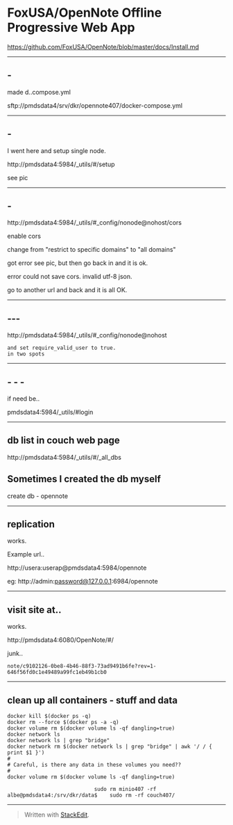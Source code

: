 
# FoxUSA/OpenNote  Offline Progressive Web App



https://github.com/FoxUSA/OpenNote/blob/master/docs/Install.md

_____________


## -

made d..compose.yml

sftp://pmdsdata4/srv/dkr/opennote407/docker-compose.yml


_____________

## -

I went here and setup single node.

http://pmdsdata4:5984/_utils/#/setup

see pic

_____________
## -

http://pmdsdata4:5984/_utils/#_config/nonode@nohost/cors

enable cors

change from "restrict to specific domains" to "all domains"


got error see pic, but then go back in and it is ok.

  error could not save cors. invalid utf-8 json.

go to another url and back and it is all OK.



_____________

## ---


http://pmdsdata4:5984/_utils/#_config/nonode@nohost
  
  ```
  and set require_valid_user to true.
  in two spots
  ```

  
_____________

##  - - -

if need be..

pmdsdata4:5984/_utils/#login


_____________


## db list in couch web page

http://pmdsdata4:5984/_utils/#/_all_dbs


## Sometimes I created the db myself

create db - opennote  


_____________


##  replication

works.

Example url..

http://usera:userap@pmdsdata4:5984/opennote


eg:
http://admin:password@127.0.0.1:6984/opennote

_____________

## visit site at..

works.

http://pmdsdata4:6080/OpenNote/#/

junk..

  ```note/c9102126-0be8-4b46-88f3-73ad9491b6fe?rev=1-646f56fd0c1e49489a99fc1eb49b1cb0```



----------------------------------------------------


## clean up all containers - stuff and data


```
docker kill $(docker ps -q)
docker rm --force $(docker ps -a -q)
docker volume rm $(docker volume ls -qf dangling=true)
docker network ls  
docker network ls | grep "bridge"   
docker network rm $(docker network ls | grep "bridge" | awk '/ / { print $1 }')
#
# Careful, is there any data in these volumes you need??
#
docker volume rm $(docker volume ls -qf dangling=true)
```

                                sudo rm minio407 -rf
    albe@pmdsdata4:/srv/dkr/data$    sudo rm -rf couch407/


----------------------------------------------------

> Written with [StackEdit](https://stackedit.io/).
<!--stackedit_data:
eyJoaXN0b3J5IjpbLTE1MDU1OTgxMjJdfQ==
-->